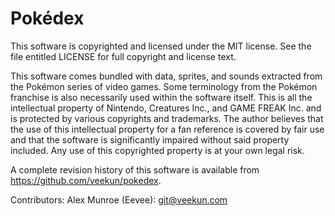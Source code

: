 Pokédex
========

This software is copyrighted and licensed under the MIT license.  See the file
entitled LICENSE for full copyright and license text.

This software comes bundled with data, sprites, and sounds extracted from the
Pokémon series of video games.  Some terminology from the Pokémon franchise is
also necessarily used within the software itself.  This is all the intellectual
property of Nintendo, Creatures Inc., and GAME FREAK Inc. and is protected by
various copyrights and trademarks.  The author believes that the use of this
intellectual property for a fan reference is covered by fair use and that the
software is significantly impaired without said property included.  Any use of
this copyrighted property is at your own legal risk.

A complete revision history of this software is available from
https://github.com/veekun/pokedex.

Contributors:
Alex Munroe (Eevee): git@veekun.com
